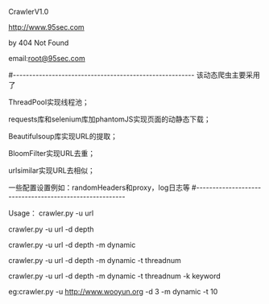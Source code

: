 
CrawlerV1.0

http://www.95sec.com

by 404 Not Found

email:root@95sec.com

#--------------------------------------------------------
该动态爬虫主要采用了

ThreadPool实现线程池；

requests库和selenium库加phantomJS实现页面的动静态下载；

Beautifulsoup库实现URL的提取；

BloomFilter实现URL去重；

urlsimilar实现URL去相似；

一些配置设置例如：randomHeaders和proxy，log日志等
#--------------------------------------------------------

Usage：
crawler.py -u url       

crawler.py -u url -d depth        

crawler.py -u url -d depth -m dynamic       

crawler.py -u url -d depth -m dynamic -t threadnum        

crawler.py -u url -d depth -m dynamic -t threadnum -k keyword 

eg:crawler.py -u http://www.wooyun.org -d 3 -m dynamic -t 10
